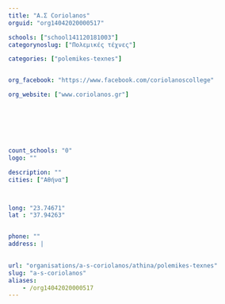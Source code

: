 ```yaml
---
title: "Α.Σ Coriolanos"
orguid: "org14042020000517"

schools: ["school141120181003"]
categorynoslug: ["Πολεμικές τέχνες"]

categories: ["polemikes-texnes"]


org_facebook: "https://www.facebook.com/coriolanoscollege"

org_website: ["www.coriolanos.gr"]







count_schools: "0"
logo: ""

description: ""
cities: ["Αθήνα"]



long: "23.74671"
lat : "37.94263"


phone: ""
address: |
    

url: "organisations/a-s-coriolanos/athina/polemikes-texnes"
slug: "a-s-coriolanos"
aliases:
    - /org14042020000517
---
```



